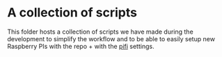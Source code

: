 # A collection of scripts

This folder hosts a collection of scripts we have made during the development to simplify
the workflow and to be able to easily setup new Raspberry PIs with the repo + with the
[pifi](https://github.com/rohbotics/pifi) settings.
